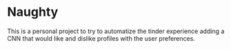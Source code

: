 # Naughty

This is a personal project to try to automatize the tinder experience adding a CNN that would like and dislike profiles with the user preferences.
